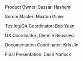 Product Owner: Sassan Hashemi

Scrum Master: Maxton Ginier

Testing/QA Coordinator: Bob Yuan

UX Coordinator: Glennie Rousseva

Documentation Coordinator: Kris Jin

Final Presentation: Dean Narlock
